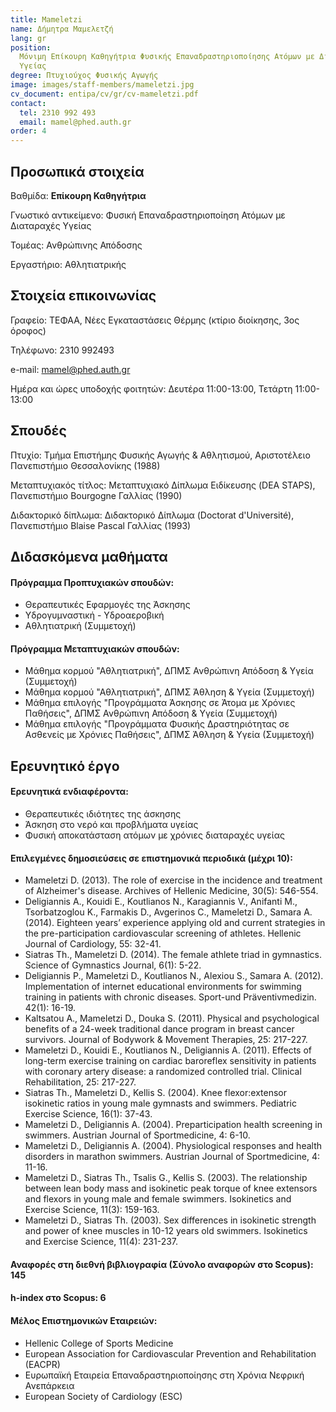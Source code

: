```yaml
---
title: Mameletzi
name: Δήμητρα Μαμελετζή
lang: gr
position:
  Μόνιμη Επίκουρη Καθηγήτρια Φυσικής Επαναδραστηριοποίησης Ατόμων με Διαταραχές
  Υγείας
degree: Πτυχιούχος Φυσικής Αγωγής
image: images/staff-members/mameletzi.jpg
cv_document: entipa/cv/gr/cv-mameletzi.pdf
contact:
  tel: 2310 992 493
  email: mamel@phed.auth.gr
order: 4
---
```


## Προσωπικά στοιχεία

Βαθμίδα: **Επίκουρη Καθηγήτρια**

Γνωστικό αντικείμενο: Φυσική Επαναδραστηριοποίηση Ατόμων με Διαταραχές Υγείας

Τομέας: Ανθρώπινης Απόδοσης

Εργαστήριο: Αθλητιατρικής

## Στοιχεία επικοινωνίας

Γραφείο: ΤΕΦΑΑ, Νέες Εγκαταστάσεις Θέρμης (κτίριο διοίκησης, 3ος όροφος)

Τηλέφωνο: 2310 992493

e-mail: mamel@phed.auth.gr

Ημέρα και ώρες υποδοχής φοιτητών: Δευτέρα 11:00-13:00, Τετάρτη 11:00-13:00

## Σπουδές

Πτυχίο: Τμήμα Επιστήμης Φυσικής Αγωγής & Αθλητισμού, Αριστοτέλειο Πανεπιστήμιο Θεσσαλονίκης (1988)

Μεταπτυχιακός τίτλος: Μεταπτυχιακό Δίπλωμα Ειδίκευσης (DEA STAPS), Πανεπιστήμιο Bourgogne Γαλλίας (1990)

Διδακτορικό δίπλωμα: Διδακτορικό Δίπλωμα (Doctorat d'Université), Πανεπιστήμιο Blaise Pascal Γαλλίας (1993)

## Διδασκόμενα μαθήματα

#### Πρόγραμμα Προπτυχιακών σπουδών:

- Θεραπευτικές Εφαρμογές της Άσκησης
- Υδρογυμναστική - Υδροαεροβική
- Αθλητιατρική (Συμμετοχή)

#### Πρόγραμμα Μεταπτυχιακών σπουδών:

- Μάθημα κορμού "Αθλητιατρική", ΔΠΜΣ Ανθρώπινη Απόδοση & Υγεία (Συμμετοχή)
- Μάθημα κορμού "Αθλητιατρική", ΔΠΜΣ Άθληση & Υγεία (Συμμετοχή)
- Μάθημα επιλογής "Προγράμματα Άσκησης σε Άτομα με Χρόνιες Παθήσεις", ΔΠΜΣ Ανθρώπινη Απόδοση & Υγεία (Συμμετοχή)
- Μάθημα επιλογής "Προγράμματα Φυσικής Δραστηριότητας σε Ασθενείς με Χρόνιες Παθήσεις", ΔΠΜΣ Άθληση & Υγεία (Συμμετοχή)

## Ερευνητικό έργο

#### Ερευνητικά ενδιαφέροντα:

- Θεραπευτικές ιδιότητες της άσκησης
- Άσκηση στο νερό και προβλήματα υγείας
- Φυσική αποκατάσταση ατόμων με χρόνιες διαταραχές υγείας

#### Επιλεγμένες δημοσιεύσεις σε επιστημονικά περιοδικά (μέχρι 10):

- Mameletzi D. (2013). The role of exercise in the incidence and treatment of Alzheimer's disease. Archives of Hellenic Medicine, 30(5): 546-554.
- Deligiannis A., Kouidi E., Koutlianos N., Karagiannis V., Anifanti M., Tsorbatzoglou K., Farmakis D., Avgerinos C., Mameletzi D., Samara A. (2014). Eighteen years’ experience applying old and current strategies in the pre-participation cardiovascular screening of athletes. Hellenic Journal of Cardiology, 55: 32-41.
- Siatras Th., Mameletzi D. (2014). The female athlete triad in gymnastics. Science of Gymnastics Journal, 6(1): 5-22.
- Deligiannis P., Mameletzi D., Koutlianos N., Alexiou S., Samara A. (2012). Implementation of internet educational environments for swimming training in patients with chronic diseases. Sport-und Präventivmedizin. 42(1): 16-19.
- Kaltsatou A., Mameletzi D., Douka S. (2011). Physical and psychological benefits of a 24-week traditional dance program in breast cancer survivors. Journal of Bodywork & Movement Therapies, 25: 217-227.
- Mameletzi D., Kouidi E., Koutlianos N., Deligiannis A. (2011). Effects of long-term exercise training on cardiac baroreflex sensitivity in patients with coronary artery disease: a randomized controlled trial. Clinical Rehabilitation, 25: 217-227.
- Siatras Th., Mameletzi D., Kellis S. (2004). Knee flexor:extensor isokinetic ratios in young male gymnasts and swimmers. Pediatric Exercise Science, 16(1): 37-43.
- Mameletzi D., Deligiannis A. (2004). Preparticipation health screening in swimmers. Austrian Journal of Sportmedicine, 4: 6-10.
- Mameletzi D., Deligiannis A. (2004). Physiological responses and health disorders in marathon swimmers. Austrian Journal of Sportmedicine, 4: 11-16.
- Mameletzi D., Siatras Th., Tsalis G., Kellis S. (2003). The relationship between lean body mass and isokinetic peak torque of knee extensors and flexors in young male and female swimmers. Isokinetics and Exercise Science, 11(3): 159-163.
- Mameletzi D., Siatras Th. (2003). Sex differences in isokinetic strength and power of knee muscles in 10-12 years old swimmers. Isokinetics and Exercise Science, 11(4): 231-237.

#### Αναφορές στη διεθνή βιβλιογραφία (Σύνολο αναφορών στο Scopus): 145

#### h-index στο Scopus: 6

#### Μέλος Επιστημονικών Εταιρειών:

- Hellenic College of Sports Medicine
- European Association for Cardiovascular Prevention and Rehabilitation (EACPR)
- Ευρωπαϊκή Εταιρεία Επαναδραστηριοποίησης στη Χρόνια Νεφρική Ανεπάρκεια
- European Society of Cardiology (ESC)
